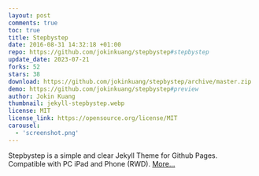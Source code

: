 ```yaml
---
layout: post
comments: true
toc: true
title: Stepbystep
date: 2016-08-31 14:32:18 +01:00
repo: https://github.com/jokinkuang/stepbystep#stepbystep
update_date: 2023-07-21
forks: 52
stars: 38
download: https://github.com/jokinkuang/stepbystep/archive/master.zip
demo: https://github.com/jokinkuang/stepbystep#preview
author: Jokin Kuang
thumbnail: jekyll-stepbystep.webp
license: MIT
license_link: https://opensource.org/license/MIT
carousel:
  - 'screenshot.png'
---
```


Stepbystep is a simple and clear Jekyll Theme for Github Pages.
Compatible with PC iPad and Phone (RWD).
[More...](https://github.com/jokinkuang/stepbystep)
